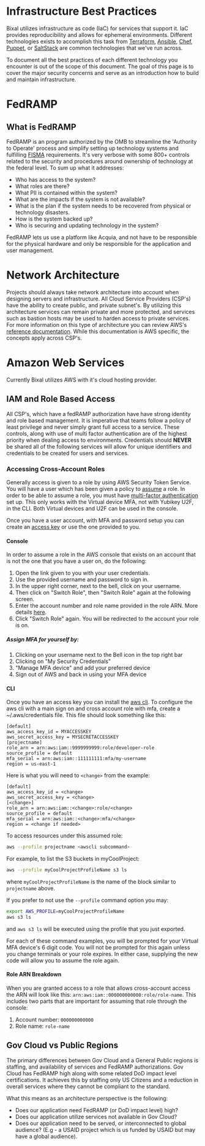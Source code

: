 # Infrastructure Best Practices

Bixal utilizes infrastructure as code (IaC) for services that support it. IaC provides reproducibility and allows for ephemeral environments. Different technologies exists to accomplish this task from [Terraform](https://www.terraform.io/), [Ansible](https://www.ansible.com/), [Chef](https://www.chef.io/), [Puppet](https://puppet.com/), or [SaltStack](https://www.saltstack.com/) are common technologies that we've run across.

To document all the best practices of each different technology you encounter is out of the scope of this document. The goal of this page is to cover the major security concerns and serve as an introduction how to build and maintain infrastructure.

# FedRAMP

## What is FedRAMP

FedRAMP is an program authorized by the OMB to streamline the 'Authority to Operate' process and simplify setting up technology systems and fulfilling [FISMA](https://www.dhs.gov/cisa/federal-information-security-modernization-act) requirements. It's very verbose with some 800+ controls related to the security and procedures around ownership of technology at the federal level. To sum up what it addresses:

* Who has access to the system?
* What roles are there?
* What PII is contained within the system?
* What are the impacts if the system is not available?
* What is the plan if the system needs to be recovered from physical or technology disasters.
* How is the system backed up?
* Who is securing and updating technology in the system?

FedRAMP lets us use a platform like Acquia, and not have to be responsible for the physical hardware and only be responsible
for the application and user management.

# Network Architecture

Projects should always take network architecture into account when designing servers and infrastructure. All Cloud Service Providers (CSP's) have the ability to create public, and private subnet's. By utilizing this architecture services can remain private and more protected, and services such as bastion hosts may be used to harden access to private services. For more information on this type of architecture you can review AWS's [reference documentation](https://docs.aws.amazon.com/vpc/latest/userguide/VPC_Scenario2.html). While this documentation is AWS specific, the concepts apply across CSP's.

# Amazon Web Services

Currently Bixal utilizes AWS with it's cloud hosting provider.

## IAM and Role Based Access

All CSP's, which have a fedRAMP authorization have have strong identity and role based management. It is imperative that teams follow a policy of least privilege and never simply grant full access to a service. These controls, along with use of multi factor authentication are of the highest priority when dealing access to environments. Credentials should **NEVER** be shared all of the following services will allow for unique identifiers and credentials to be created for users and services.

### Accessing Cross-Account Roles

Generally access is given to a role by using AWS Security Token Service. You will have a user which has been given a policy to [assume](https://aws.amazon.com/premiumsupport/knowledge-center/iam-assume-role-cli/) a role. In order to be able to assume a role, you must have [multi-factor authentication](https://aws.amazon.com/iam/features/mfa/) set up. This only works with the Virtual device MFA, not with Yubikey U2F, in the CLI. Both Virtual devices and U2F can be used in the console.
 
Once you have a user account, with MFA and password setup you can create an [access key](https://docs.aws.amazon.com/IAM/latest/UserGuide/id_credentials_access-keys.html#Using_CreateAccessKey) or use the one provided to you. 

#### Console

In order to assume a role in the AWS console that exists on an account that is not the one that you have a user on, do the following:

1. Open the link given to you with your user credentials.
1. Use the provided username and password to sign in.
1. In the upper right corner, next to the bell, click on your username.
1. Then click on "Switch Role", then "Switch Role" again at the following screen.
1. Enter the account number and role name provided in the role ARN. More details [here](#role-arn-breakdown).
1. Click "Switch Role" again. You will be redirected to the account your role is on.


##### Assign MFA for yourself by:
1. Clicking on your username next to the Bell icon in the top right bar
1. Clicking on "My Security Credentials"
1. "Manage MFA device" and add your preferred device
1. Sign out of AWS and back in using your MFA device

#### CLI

Once you have an access key you can install the [aws cli](https://docs.aws.amazon.com/cli/latest/userguide/cli-chap-install.html). To configure the aws cli with a main sign on and cross account role with mfa, create a ~/.aws/credentials file. This file should look something like this:

```text
[default]
aws_access_key_id = MYACCESSKEY
aws_secret_access_key = MYSECRETACCESSKEY
[projectname]
role_arn = arn:aws:iam::9999999999:role/developer-role
source_profile = default
mfa_serial = arn:aws:iam::111111111:mfa/my-username
region = us-east-1
```
Here is what you will need to `<change>` from the example:
```text
[default]
aws_access_key_id = <change>
aws_secret_access_key = <change>
[<change>]
role_arn = arn:aws:iam::<change>:role/<change>
source_profile = default
mfa_serial = arn:aws:iam::<change>:mfa/<change>
region = <change if needed>
```
To access resources under this assumed role:

```sh
aws --profile projectname <awscli subcommand>
```
For example, to list the S3 buckets in myCoolProject:
```sh
aws --profile myCoolProjectProfileName s3 ls
```
where `myCoolProjectProfileName` is the name of the block similar to `projectname` above.

If you prefer to not use the `--profile` command option you may:
```sh
export AWS_PROFILE=myCoolProjectProfileName
aws s3 ls
```
and `aws s3 ls` will be executed using the profile that you just exported.

For each of these command examples, you will be prompted for your Virtual MFA device's 6 digit code. You will not be prompted for this again unless you change terminals or your role expires. In either case, supplying the new code will allow you to assume the role again.

#### Role ARN Breakdown

When you are granted access to a role that allows cross-account access the ARN will look like this: `arn:aws:iam::000000000000:role/role-name`. This includes two parts that are important for assuming that role through the console:

1. Account number: `000000000000`
1. Role name: `role-name`

## Gov Cloud vs Public Regions

The primary differences between Gov Cloud and a General Public regions is staffing, and availability of services and FedRAMP authorizations. Gov Cloud has FedRAMP high along with some related DoD impact level certifications. It achieves this by staffing only US Citizens and a reduction in overall services where they cannot be compliant to the standard.

What this means as an architecture perspective is the following:

* Does our application need FedRAMP (or DoD impact level) high?
* Does our application utilize services not available in Gov Cloud?
* Does our application need to be served, or interconnected to global audience? (E.g - a USAID project which is us funded by USAID but may have a global audience).
